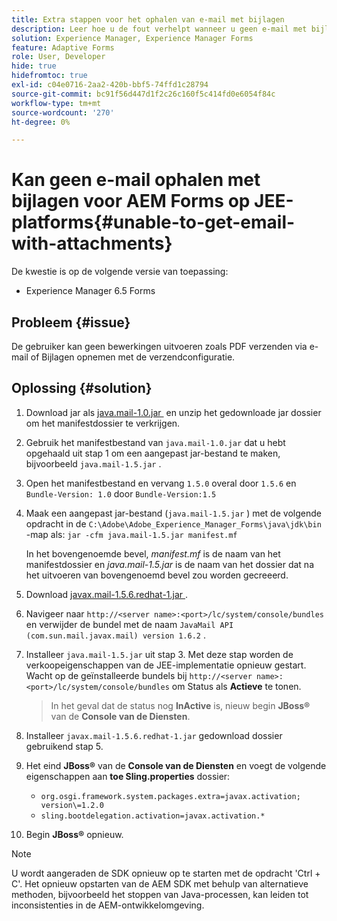 ```yaml
---
title: Extra stappen voor het ophalen van e-mail met bijlagen
description: Leer hoe u de fout verhelpt wanneer u geen e-mail met bijlagen voor AEM Forms op JEE-platforms kunt ophalen.
solution: Experience Manager, Experience Manager Forms
feature: Adaptive Forms
role: User, Developer
hide: true
hidefromtoc: true
exl-id: c04e0716-2aa2-420b-bbf5-74ffd1c28794
source-git-commit: bc91f56d447d1f2c26c160f5c414fd0e6054f84c
workflow-type: tm+mt
source-wordcount: '270'
ht-degree: 0%

---
```


# Kan geen e-mail ophalen met bijlagen voor AEM Forms op JEE-platforms{#unable-to-get-email-with-attachments}

De kwestie is op de volgende versie van toepassing:

* Experience Manager 6.5 Forms

## Probleem {#issue}

De gebruiker kan geen bewerkingen uitvoeren zoals PDF verzenden via e-mail of Bijlagen opnemen met de verzendconfiguratie.

## Oplossing {#solution}

1. Download jar als [&#x200B; java.mail-1.0.jar &#x200B;](/help/forms/using/java.mail-1.0.jar) en unzip het gedownloade jar dossier om het manifestdossier te verkrijgen.

1. Gebruik het manifestbestand van `java.mail-1.0.jar` dat u hebt opgehaald uit stap 1 om een aangepast jar-bestand te maken, bijvoorbeeld `java.mail-1.5.jar` .

1. Open het manifestbestand en vervang `1.5.0` overal door `1.5.6` en `Bundle-Version: 1.0` door `Bundle-Version:1.5`

1. Maak een aangepast jar-bestand (`java.mail-1.5.jar` ) met de volgende opdracht in de `C:\Adobe\Adobe_Experience_Manager_Forms\java\jdk\bin` -map als:
   `jar -cfm java.mail-1.5.jar manifest.mf`

   In het bovengenoemde bevel, *manifest.mf* is de naam van het manifestdossier en *java.mail-1.5.jar* is de naam van het dossier dat na het uitvoeren van bovengenoemd bevel zou worden gecreeerd.

1. Download [&#x200B; javax.mail-1.5.6.redhat-1.jar &#x200B;](https://mvnrepository.com/artifact/com.sun.mail/javax.mail/1.5.6.redhat-1).

1. Navigeer naar `http://<server name>:<port>/lc/system/console/bundles` en verwijder de bundel met de naam `JavaMail API (com.sun.mail.javax.mail) version 1.6.2` .

1. Installeer `java.mail-1.5.jar` uit stap 3. Met deze stap worden de verkoopeigenschappen van de JEE-implementatie opnieuw gestart. Wacht op de geïnstalleerde bundels bij `http://<server name>:<port>/lc/system/console/bundles` om Status als **Actieve** te tonen.

   >In het geval dat de status nog **InActive** is, nieuw begin   **JBoss®** van de **Console van de Diensten**.


1. Installeer `javax.mail-1.5.6.redhat-1.jar` gedownload dossier gebruikend stap 5.

1. Het eind **JBoss®** van de **Console van de Diensten** en voegt de volgende eigenschappen aan **toe Sling.properties** dossier:
   * `org.osgi.framework.system.packages.extra=javax.activation; version\=1.2.0`
   * `sling.bootdelegation.activation=javax.activation.*`

1. Begin **JBoss®** opnieuw.

>[!NOTE]
>
> U wordt aangeraden de SDK opnieuw op te starten met de opdracht &#39;Ctrl + C&#39;. Het opnieuw opstarten van de AEM SDK met behulp van alternatieve methoden, bijvoorbeeld het stoppen van Java-processen, kan leiden tot inconsistenties in de AEM-ontwikkelomgeving.
